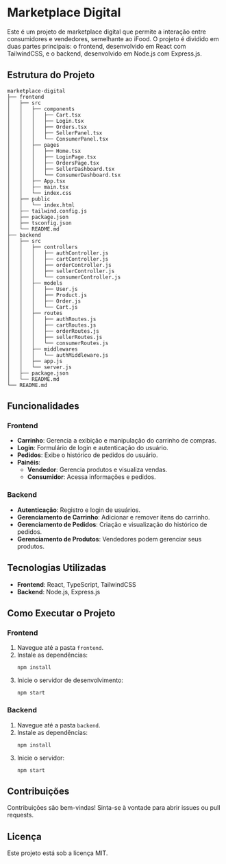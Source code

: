 # Marketplace Digital

Este é um projeto de marketplace digital que permite a interação entre consumidores e vendedores, semelhante ao iFood. O projeto é dividido em duas partes principais: o frontend, desenvolvido em React com TailwindCSS, e o backend, desenvolvido em Node.js com Express.js.

## Estrutura do Projeto

```
marketplace-digital
├── frontend
│   ├── src
│   │   ├── components
│   │   │   ├── Cart.tsx
│   │   │   ├── Login.tsx
│   │   │   ├── Orders.tsx
│   │   │   ├── SellerPanel.tsx
│   │   │   └── ConsumerPanel.tsx
│   │   ├── pages
│   │   │   ├── Home.tsx
│   │   │   ├── LoginPage.tsx
│   │   │   ├── OrdersPage.tsx
│   │   │   ├── SellerDashboard.tsx
│   │   │   └── ConsumerDashboard.tsx
│   │   ├── App.tsx
│   │   ├── main.tsx
│   │   └── index.css
│   ├── public
│   │   └── index.html
│   ├── tailwind.config.js
│   ├── package.json
│   ├── tsconfig.json
│   └── README.md
├── backend
│   ├── src
│   │   ├── controllers
│   │   │   ├── authController.js
│   │   │   ├── cartController.js
│   │   │   ├── orderController.js
│   │   │   ├── sellerController.js
│   │   │   └── consumerController.js
│   │   ├── models
│   │   │   ├── User.js
│   │   │   ├── Product.js
│   │   │   ├── Order.js
│   │   │   └── Cart.js
│   │   ├── routes
│   │   │   ├── authRoutes.js
│   │   │   ├── cartRoutes.js
│   │   │   ├── orderRoutes.js
│   │   │   ├── sellerRoutes.js
│   │   │   └── consumerRoutes.js
│   │   ├── middlewares
│   │   │   └── authMiddleware.js
│   │   ├── app.js
│   │   └── server.js
│   ├── package.json
│   └── README.md
└── README.md
```

## Funcionalidades

### Frontend
- **Carrinho**: Gerencia a exibição e manipulação do carrinho de compras.
- **Login**: Formulário de login e autenticação do usuário.
- **Pedidos**: Exibe o histórico de pedidos do usuário.
- **Painéis**: 
  - **Vendedor**: Gerencia produtos e visualiza vendas.
  - **Consumidor**: Acessa informações e pedidos.

### Backend
- **Autenticação**: Registro e login de usuários.
- **Gerenciamento de Carrinho**: Adicionar e remover itens do carrinho.
- **Gerenciamento de Pedidos**: Criação e visualização do histórico de pedidos.
- **Gerenciamento de Produtos**: Vendedores podem gerenciar seus produtos.

## Tecnologias Utilizadas
- **Frontend**: React, TypeScript, TailwindCSS
- **Backend**: Node.js, Express.js

## Como Executar o Projeto

### Frontend
1. Navegue até a pasta `frontend`.
2. Instale as dependências:
   ```
   npm install
   ```
3. Inicie o servidor de desenvolvimento:
   ```
   npm start
   ```

### Backend
1. Navegue até a pasta `backend`.
2. Instale as dependências:
   ```
   npm install
   ```
3. Inicie o servidor:
   ```
   npm start
   ```

## Contribuições
Contribuições são bem-vindas! Sinta-se à vontade para abrir issues ou pull requests.

## Licença
Este projeto está sob a licença MIT.